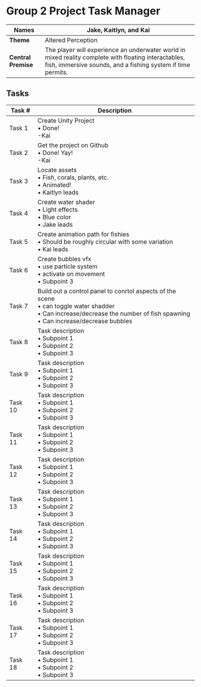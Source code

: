 # Group 2 Project Task Manager

| **Names**      | Jake, Kaitlyn, and Kai |
|---------------|--|
| **Theme**     | Altered Perception |
| **Central Premise** | The player will experience an underwater world in mixed reality complete with floating interactables, fish, immersive sounds, and a fishing system if time permits. |

## Tasks

| **Task #** | **Description** |
|-----------|----------------|
| Task 1    | Create Unity Project <br>• Done! <br>-Kai |
| Task 2    | Get the project on Github <br>• Done! Yay! <br>-Kai |
| Task 3    | Locate assets <br>• Fish, corals, plants, etc. <br>• Animated!<br>• Kaitlyn leads |
| Task 4    | Create water shader <br>• Light effects <br>• Blue color<br>• Jake leads |
| Task 5    | Create animation path for fishies <br>• Should be roughly circular with some variation <br>• Kai leads|
| Task 6    | Create bubbles vfx  <br>• use particle system <br>• activate on movement <br>• Subpoint 3 |
| Task 7    | Build out a control panel to conrtol aspects of the scene <br>• can toggle water shadder <br>• Can increase/decrease the number of fish spawning <br>• Can increase/decrease bubbles |
| Task 8    | Task description <br>• Subpoint 1 <br>• Subpoint 2 <br>• Subpoint 3 |
| Task 9    | Task description <br>• Subpoint 1 <br>• Subpoint 2 <br>• Subpoint 3 |
| Task 10   | Task description <br>• Subpoint 1 <br>• Subpoint 2 <br>• Subpoint 3 |
| Task 11   | Task description <br>• Subpoint 1 <br>• Subpoint 2 <br>• Subpoint 3 |
| Task 12   | Task description <br>• Subpoint 1 <br>• Subpoint 2 <br>• Subpoint 3 |
| Task 13   | Task description <br>• Subpoint 1 <br>• Subpoint 2 <br>• Subpoint 3 |
| Task 14   | Task description <br>• Subpoint 1 <br>• Subpoint 2 <br>• Subpoint 3 |
| Task 15   | Task description <br>• Subpoint 1 <br>• Subpoint 2 <br>• Subpoint 3 |
| Task 16   | Task description <br>• Subpoint 1 <br>• Subpoint 2 <br>• Subpoint 3 |
| Task 17   | Task description <br>• Subpoint 1 <br>• Subpoint 2 <br>• Subpoint 3 |
| Task 18   | Task description <br>• Subpoint 1 <br>• Subpoint 2 <br>• Subpoint 3 |
